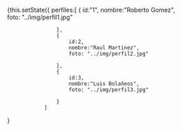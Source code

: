 {this.setState({
                perfiles:[
                    {
                        id:"1",
                        nombre:"Roberto Gomez",                       
                        foto: "../img/perfil1.jpg"
                        
                    },
                    {
                        id:2,
                        nombre:"Raul Martinez",                       
                        foto: "../img/perfil2.jpg"
                      
                    },
                    {
                        id:3,
                        nombre:"Luis Bolañeos",
                        foto: "../img/perfil3.jpg"
                        
                    }
                ]
}                
